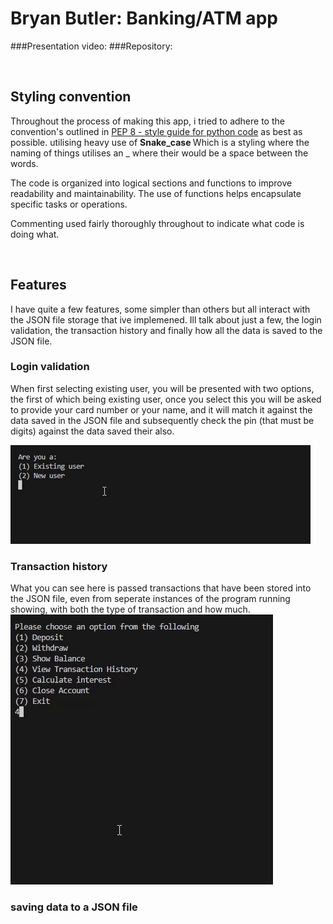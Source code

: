 # Bryan Butler: Banking/ATM app


###Presentation video:
###Repository:


<br>


## Styling convention
Throughout the process of making this app, i tried to adhere to the convention's outlined in [PEP 8 - style guide for python code](https://peps.python.org/pep-0008/) as best as possible. utilising heavy use of <b> Snake_case </b> Which is a styling where the naming of things utilises an _ where their would be a space between the words.

The code is organized into logical sections and functions to improve readability and maintainability. The use of functions helps encapsulate specific tasks or operations.

Commenting used fairly thoroughly throughout to indicate what code is doing what.


<br>


## Features
I have quite a few features, some simpler than others but all interact with the JSON file storage that ive implemened. Ill talk about just a few, the login validation, the transaction history and finally how all the data is saved to the JSON file.

### Login validation
When first selecting existing user, you will be presented with two options, the first of which being existing user, once you select this you will be asked to provide your card number or your name, and it will match it against the data saved in the JSON file and subsequently check the pin (that must be digits) against the data saved their also.

![login validating](/docs/login%20validating.gif)



### Transaction history
What you can see here is passed transactions that have been stored into the JSON file, even from seperate instances of the program running showing, with both the type of transaction and how much.
![Transaction history](/docs/transaction%20history.gif)


### saving data to a JSON file



